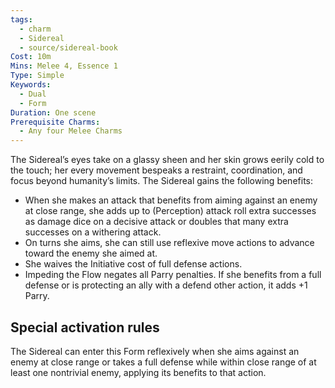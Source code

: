 ```yaml
---
tags:
  - charm
  - Sidereal
  - source/sidereal-book
Cost: 10m
Mins: Melee 4, Essence 1
Type: Simple
Keywords:
  - Dual
  - Form
Duration: One scene
Prerequisite Charms:
  - Any four Melee Charms
---
```

The Sidereal’s eyes take on a glassy sheen and her skin grows eerily cold to the touch; her every movement bespeaks a restraint, coordination, and focus beyond humanity’s limits. The Sidereal gains the following benefits: 
-  When she makes an attack that benefits from aiming against an enemy at close range, she adds up to (Perception) attack roll extra successes as damage dice on a decisive attack or doubles that many extra successes on a withering attack. 
-  On turns she aims, she can still use reflexive move actions to advance toward the enemy she aimed at. 
-  She waives the Initiative cost of full defense actions. 
-  Impeding the Flow negates all Parry penalties. If she benefits from a full defense or is protecting an ally with a defend other action, it adds +1 Parry. 

## Special activation rules

The Sidereal can enter this Form reflexively when she aims against an enemy at close range or takes a full defense while within close range of at least one nontrivial enemy, applying its benefits to that action.